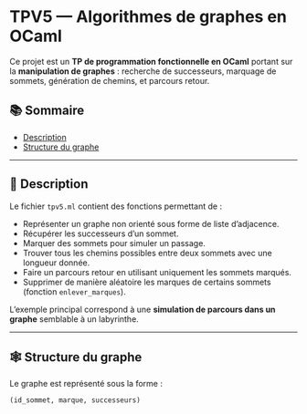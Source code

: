 # TPV5 — Algorithmes de graphes en OCaml

Ce projet est un **TP de programmation fonctionnelle en OCaml** portant sur la **manipulation de graphes** : recherche de successeurs, marquage de sommets, génération de chemins, et parcours retour.

## 📚 Sommaire

- [Description](#-description)
- [Structure du graphe](#-structure-du-graphe)

---

## 🧭 Description

Le fichier `tpv5.ml` contient des fonctions permettant de :

- Représenter un graphe non orienté sous forme de liste d’adjacence.
- Récupérer les successeurs d’un sommet.
- Marquer des sommets pour simuler un passage.
- Trouver tous les chemins possibles entre deux sommets avec une longueur donnée.
- Faire un parcours retour en utilisant uniquement les sommets marqués.
- Supprimer de manière aléatoire les marques de certains sommets (fonction `enlever_marques`).

L’exemple principal correspond à une **simulation de parcours dans un graphe** semblable à un labyrinthe.

---

## 🕸 Structure du graphe

Le graphe est représenté sous la forme :

```ocaml
(id_sommet, marque, successeurs)
